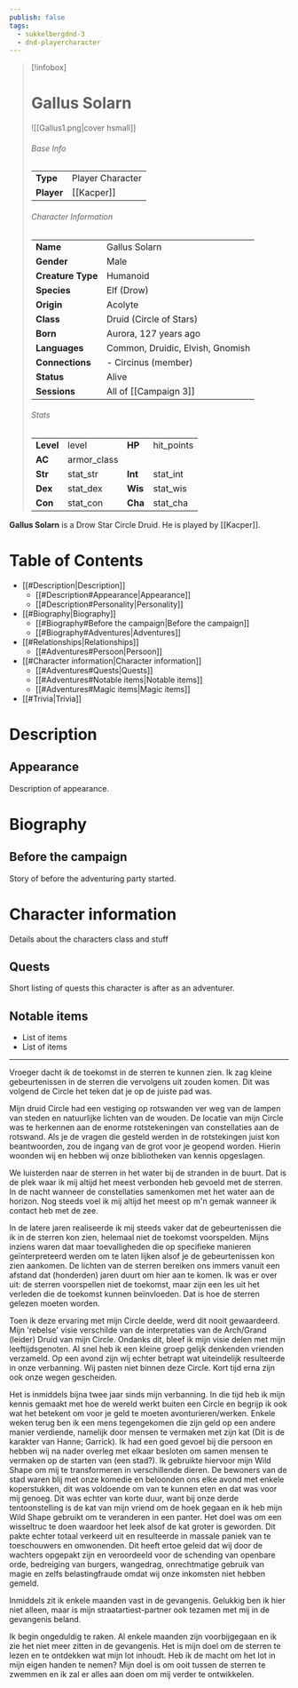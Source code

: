 ```yaml
---
publish: false
tags:
  - sukkelbergdnd-3
  - dnd-playercharacter
---
```

> [!infobox]  
> # Gallus Solarn
> ![[Gallus1.png|cover hsmall]]  
> ###### Base Info
> | | |  
> |---|---|  
> | **Type** | Player Character |
> | **Player** | [[Kacper]] |
> ###### Character Information  
> | | |  
> |---|---|  
> | **Name** | Gallus Solarn |
> | **Gender** | Male | 
> | **Creature Type** | Humanoid |
> | **Species** | Elf (Drow) |  
> | **Origin** | Acolyte |
> | **Class** | Druid (Circle of Stars) |  
> | **Born** | Aurora, 127 years ago |  
> | **Languages** | Common, Druidic, Elvish, Gnomish |  
> | **Connections** | - Circinus (member) |
> | **Status** | Alive |
> | **Sessions** | All of [[Campaign 3]] |
> ###### Stats
> | | | | |
> |---|---|---|---|
> | **Level** | level | **HP** | hit_points |
> | **AC** | armor_class | | |
> | **Str** | stat_str | **Int** | stat_int |
> | **Dex** | stat_dex | **Wis** | stat_wis |
> | **Con** | stat_con | **Cha** | stat_cha |

**Gallus Solarn** is a Drow Star Circle Druid. He is played by [[Kacper]]. 
# Table of Contents
- [[#Description|Description]]
	- [[#Description#Appearance|Appearance]]
	- [[#Description#Personality|Personality]]
- [[#Biography|Biography]]
	- [[#Biography#Before the campaign|Before the campaign]]
	- [[#Biography#Adventures|Adventures]]
- [[#Relationships|Relationships]]
	- [[#Adventures#Persoon|Persoon]]
- [[#Character information|Character information]]
	- [[#Adventures#Quests|Quests]]
	- [[#Adventures#Notable items|Notable items]]
	- [[#Adventures#Magic items|Magic items]]
- [[#Trivia|Trivia]]
# Description
## Appearance
Description of appearance.
# Biography
## Before the campaign
Story of before the adventuring party started.
# Character information
Details about the characters class and stuff
## Quests
Short listing of quests this character is after as an adventurer.
## Notable items
- List of items
- List of items
***
Vroeger dacht ik de toekomst in de sterren te kunnen zien. Ik zag kleine gebeurtenissen in de sterren die vervolgens uit zouden komen. Dit was volgend de Circle het teken dat je op de juiste pad was.

Mijn druid Circle had een vestiging op rotswanden ver weg van de lampen van steden en natuurlijke lichten van de wouden.  De locatie van mijn Circle was te herkennen aan de enorme rotstekeningen van constellaties aan de rotswand. Als je de vragen die gesteld werden in de rotstekingen juist kon beantwoorden, zou de ingang van de grot voor je geopend worden. Hierin woonden wij en hebben wij onze bibliotheken van kennis opgeslagen. 

We luisterden naar de sterren in het water bij de stranden in de buurt. Dat is de plek waar ik mij altijd het meest verbonden heb gevoeld met de sterren. In de nacht wanneer de constellaties samenkomen met het water aan de horizon. Nog steeds voel ik mij altijd het meest op m'n gemak wanneer ik contact heb met de zee.

In de latere jaren realiseerde ik mij steeds vaker dat de gebeurtenissen die ik in de sterren kon zien, helemaal niet de toekomst voorspelden. Mijns inziens waren dat maar toevalligheden die op specifieke manieren geïnterpreteerd werden om te laten lijken alsof je de gebeurtenissen kon zien aankomen. De lichten van de sterren bereiken ons immers vanuit een afstand dat (honderden) jaren duurt om hier aan te komen. Ik was er over uit: de sterren voorspellen niet de toekomst, maar zijn een les uit het verleden die de toekomst kunnen beïnvloeden. Dat is hoe de sterren gelezen moeten worden. 

Toen ik deze ervaring met mijn Circle deelde, werd dit nooit gewaardeerd. Mijn 'rebelse' visie verschilde van de interpretaties van de Arch/Grand (leider) Druid van mijn Circle. Ondanks dit, bleef ik mijn visie delen met mijn leeftijdsgenoten. Al snel heb ik een kleine groep gelijk denkenden vrienden verzameld. Op een avond zijn wij echter betrapt wat uiteindelijk resulteerde in onze verbanning. Wij pasten niet binnen deze Circle. Kort tijd erna zijn ook onze wegen gescheiden. 

Het is inmiddels bijna twee jaar sinds mijn verbanning. In die tijd heb ik mijn kennis gemaakt met hoe de wereld werkt buiten een Circle en begrijp ik ook wat het betekent om voor je geld te moeten avonturieren/werken. Enkele weken terug ben ik een mens tegengekomen die zijn geld op een andere manier verdiende, namelijk door mensen te vermaken met zijn kat (Dit is de karakter van Hanne; Garrick). Ik had een goed gevoel bij die persoon en hebben wij na nader overleg met elkaar besloten om samen mensen te vermaken op de starten van (een stad?). Ik gebruikte hiervoor mijn Wild Shape om mij te transformeren in verschillende dieren. De bewoners van de stad waren blij met onze komedie en beloonden ons elke avond met enkele koperstukken, dit was voldoende om van te kunnen eten en dat was voor mij genoeg. Dit was echter van korte duur, want bij onze derde tentoonstelling is de kat van mijn vriend om de hoek gegaan en ik heb mijn Wild Shape gebruikt om te veranderen in een panter. Het doel was om een wisseltruc te doen waardoor het leek alsof de kat groter is geworden. Dit pakte echter totaal verkeerd uit en resulteerde in massale paniek van te toeschouwers en omwonenden. Dit heeft ertoe geleid dat wij door de wachters opgepakt zijn en veroordeeld voor de schending van openbare orde, bedreiging van burgers, wangedrag, onrechtmatige gebruik van magie en zelfs belastingfraude omdat wij onze inkomsten niet hebben gemeld. 

Inmiddels zit ik enkele maanden vast in de gevangenis. Gelukkig ben ik hier niet alleen, maar is mijn straatartiest-partner ook tezamen met mij in de gevangenis beland. 

Ik begin ongeduldig te raken. Al enkele maanden zijn voorbijgegaan en ik zie het niet meer zitten in de gevangenis. Het is mijn doel om de sterren te lezen en te ontdekken wat mijn lot inhoudt. Heb ik de macht om het lot in mijn eigen handen te nemen? Mijn doel is om ooit tussen de sterren te zwemmen en ik zal er alles aan doen om mij verder te ontwikkelen.